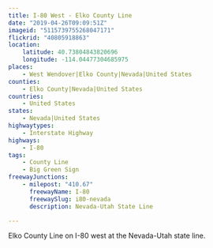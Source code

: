 ```yaml
---
title: I-80 West - Elko County Line
date: "2019-04-26T09:09:51Z"
imageid: "5115739755268047171"
flickrid: "40805918863"
location:
    latitude: 40.73804843820696
    longitude: -114.04477304685975
places:
    - West Wendover|Elko County|Nevada|United States
counties:
    - Elko County|Nevada|United States
countries:
    - United States
states:
    - Nevada|United States
highwaytypes:
    - Interstate Highway
highways:
    - I-80
tags:
    - County Line
    - Big Green Sign
freewayJunctions:
    - milepost: "410.67"
      freewayName: I-80
      freewaySlug: i80-nevada
      description: Nevada-Utah State Line

---
```

Elko County Line on I-80 west at the Nevada-Utah state line.